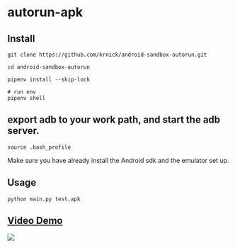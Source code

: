 # autorun-apk


## Install

```bash=
git clone https://github.com/krnick/android-sandbox-autorun.git

cd android-sandbox-autorun

pipenv install --skip-lock

# run env
pipenv shell
```


## export adb to your work path, and start the adb server.

```bash=
source .bash_profile 
```

Make sure you have already install the Android sdk and the emulator set up.


## Usage


```bash=
python main.py test.apk
```

## [Video Demo](https://www.youtube.com/watch?v=0FWliRuwiso)

![](https://i.imgur.com/hWjkNbt.gif)
